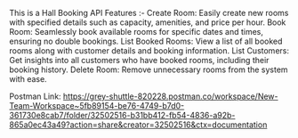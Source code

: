This is a Hall Booking API
Features :-
Create Room: Easily create new rooms with specified details such as capacity, amenities, and price per hour.
Book Room: Seamlessly book available rooms for specific dates and times, ensuring no double bookings.
List Booked Rooms: View a list of all booked rooms along with customer details and booking information.
List Customers: Get insights into all customers who have booked rooms, including their booking history.
Delete Room: Remove unnecessary rooms from the system with ease.

Postman Link:
https://grey-shuttle-820228.postman.co/workspace/New-Team-Workspace~5fb89154-be76-4749-b7d0-361730e8cab7/folder/32502516-b31bb412-fb54-4836-a92b-865a0ec43a49?action=share&creator=32502516&ctx=documentation
